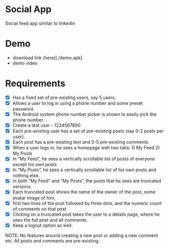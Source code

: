 # Social App
Social feed app similar to linkedIn

# Demo 
- download link (here)[./demo.apk]
- demo video


# Requirements
- [x] Has a fixed set of pre-existing users, say 5 users.
- [x] Allows a user to log in using a phone number and some preset password. 
- [x] The Android system phone number picker is shown to easily pick the phone number.
- [x] Create a  test user - 1234567890
- [x] Each pre-existing user has a set of pre-existing posts (say 0-2 posts per user).
- [x] Each post has a pre-existing text and 0-5 pre-existing comments.
- [x] When a user logs in, he sees a homepage with two tabs: 1) My Feed 2) My Posts
- [x] In “My Feed”, he sees a vertically scrollable list of posts of everyone except his own posts
- [x] In “My Posts”, he sees a vertically scrollable list of his own posts and nothing else.
- [x] In both “My Feed” and “My Posts”, the posts that he sees are truncated versions. 
- [x] Each truncated post shows the name of the owner of the post, some avatar image of him,
- [x] first two lines of the post followed by three dots, and the numeric count of comments on that post
- [x] Clicking on a truncated post takes the user to a details page, where he sees the full post and all comments. 
- [x] Keep a logout option as well.
 
NOTE: No features around creating a new post or adding a new comment etc. 
All posts and comments are pre-existing.


